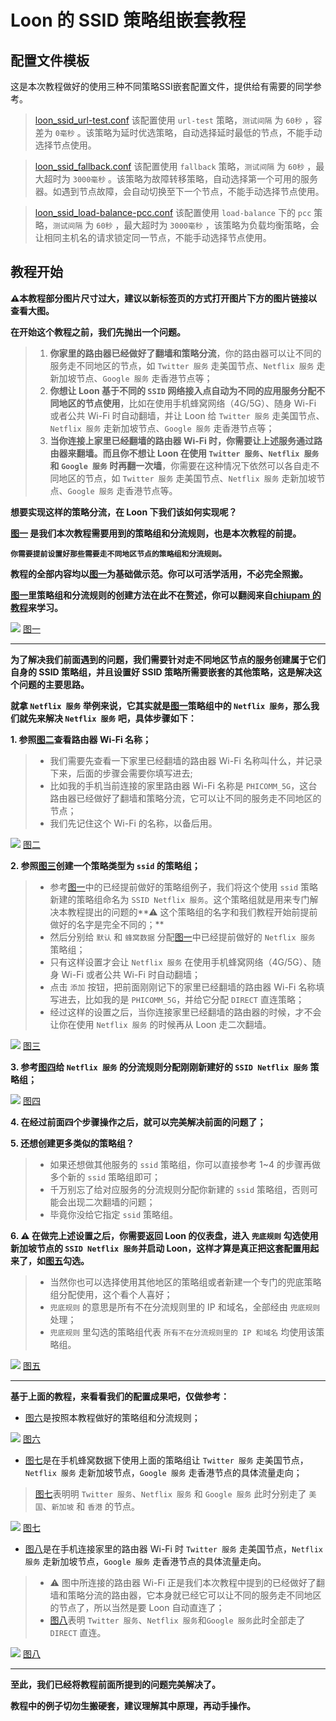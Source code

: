 # Loon 的 SSID 策略组嵌套教程

## 配置文件模板
这是本次教程做好的使用三种不同策略SSI嵌套配置文件，提供给有需要的同学参考。

> [loon_ssid_url-test.conf](https://raw.githubusercontent.com/ArriettyQAQ/loon_tutorial/main/conf/loon_ssid_url-test.conf) 该配置使用 `url-test` 策略，`测试间隔` 为 `60秒` ，容差为 `0毫秒` 。该策略为延时优选策略，自动选择延时最低的节点，不能手动选择节点使用。

> [loon_ssid_fallback.conf](https://raw.githubusercontent.com/ArriettyQAQ/loon_tutorial/main/conf/loon_ssid_fallback.conf) 该配置使用 `fallback` 策略，`测试间隔` 为 `60秒` ，最大超时为 `3000毫秒` 。该策略为故障转移策略，自动选择第一个可用的服务器。如遇到节点故障，会自动切换至下一个节点，不能手动选择节点使用。

> [loon_ssid_load-balance-pcc.conf](https://raw.githubusercontent.com/ArriettyQAQ/loon_tutorial/main/conf/loon_ssid_load-balance-pcc.conf) 该配置使用 `load-balance` 下的 `pcc` 策略，`测试间隔` 为 `60秒` ，最大超时为 `3000毫秒` ，该策略为负载均衡策略，会让相同主机名的请求锁定同一节点，不能手动选择节点使用。


## 教程开始
**⚠本教程部分图片尺寸过大，建议以新标签页的方式打开图片下方的图片链接以查看大图。**

**在开始这个教程之前，我们先抛出一个问题。**
> 1. **你家里的路由器已经做好了翻墙和策略分流**，你的路由器可以让不同的服务走不同地区的节点，如 `Twitter 服务` 走美国节点、`Netflix 服务` 走新加坡节点、`Google 服务` 走香港节点等；
> 2. **你想让 Loon 基于不同的 `SSID` 网络接入点自动为不同的应用服务分配不同地区的节点使用**，比如在使用手机蜂窝网络（4G/5G）、随身 Wi-Fi 或者公共 Wi-Fi 时自动翻墙，并让 Loon 给 `Twitter 服务` 走美国节点、`Netflix 服务` 走新加坡节点、`Google 服务` 走香港节点等；
> 3. **当你连接上家里已经翻墙的路由器 Wi-Fi 时，你需要让上述服务通过路由器来翻墙。而且你不想让 Loon 在使用 `Twitter 服务`、`Netflix 服务` 和 `Google 服务` 时再翻一次墙**，你需要在这种情况下依然可以各自走不同地区的节点，如 `Twitter 服务` 走美国节点、`Netflix 服务` 走新加坡节点、`Google 服务` 走香港节点等。

**想要实现这样的策略分流，在 Loon 下我们该如何实现呢？**

**[图一](https://raw.githubusercontent.com/ArriettyQAQ/loon_tutorial/main/images/1.png)
是我们本次教程需要用到的策略组和分流规则，也是本次教程的前提。**

**`你需要提前设置好那些需要走不同地区节点的策略组和分流规则。`**

**教程的全部内容均以[图一](https://raw.githubusercontent.com/ArriettyQAQ/loon_tutorial/main/images/1.png)为基础做示范。你可以可活学活用，不必完全照搬。**

**[图一](https://raw.githubusercontent.com/ArriettyQAQ/loon_tutorial/main/images/1.png)里策略组和分流规则的创建方法在此不在赘述，你可以翻阅来自[chiupam  的教程](https://github.com/chiupam/tutorial/blob/master/Loon/Plus/README.md)来学习。**


![](images/1.png)
[图一](https://raw.githubusercontent.com/ArriettyQAQ/loon_tutorial/main/images/1.png)

***

**为了解决我们前面遇到的问题，我们需要针对走不同地区节点的服务创建属于它们自身的 SSID 策略组，并且设置好 SSID 策略所需要嵌套的其他策略，这是解决这个问题的主要思路。**

**就拿 `Netflix 服务` 举例来说，它其实就是[图一](https://raw.githubusercontent.com/ArriettyQAQ/loon_tutorial/main/images/1.png)策略组中的 `Netflix 服务`，那么我们就先来解决 `Netflix 服务` 吧，具体步骤如下：**


**1. 参照[图二](https://raw.githubusercontent.com/ArriettyQAQ/loon_tutorial/main/images/2.png)查看路由器 Wi-Fi 名称；**
> * 我们需要先查看一下家里已经翻墙的路由器 Wi-Fi 名称叫什么，并记录下来，后面的步骤会需要你填写进去;
> * 比如我的手机当前连接的家里路由器 Wi-Fi 名称是 `PHICOMM_5G`，这台路由器已经做好了翻墙和策略分流，它可以让不同的服务走不同地区的节点；
> * 我们先记住这个 Wi-Fi 的名称，以备后用。

![](images/2.png)
[图二](https://raw.githubusercontent.com/ArriettyQAQ/loon_tutorial/main/images/2.png)

**2. 参照[图三](https://raw.githubusercontent.com/ArriettyQAQ/loon_tutorial/main/images/3.png)创建一个策略类型为 `ssid` 的策略组；**
> * 参考[图一](https://raw.githubusercontent.com/ArriettyQAQ/loon_tutorial/main/images/1.png)中的已经提前做好的策略组例子，我们将这个使用 `ssid` 策略新建的策略组命名为 `SSID Netflix 服务`。这个策略组就是用来专门解决本教程提出的问题的**⚠ 这个策略组的名字和我们教程开始前提前做好的名字是完全不同的；**
> * 然后分别给 `默认` 和 `蜂窝数据` 分配[图一](https://raw.githubusercontent.com/ArriettyQAQ/loon_tutorial/main/images/1.png)中已经提前做好的 `Netflix 服务` 策略组；
> * 只有这样设置才会让 `Netflix 服务` 在使用手机蜂窝网络（4G/5G）、随身 Wi-Fi 或者公共 Wi-Fi 时自动翻墙；
> * 点击 `添加` 按钮，把前面刚刚记下的家里已经翻墙的路由器 Wi-Fi 名称填写进去，比如我的是 `PHICOMM_5G`，并给它分配 `DIRECT` 直连策略；
> * 经过这样的设置之后，当你连接家里已经翻墙的路由器的时候，才不会让你在使用 `Netflix 服务` 的时候再从 Loon 走二次翻墙。

![](images/3.png)
[图三](https://raw.githubusercontent.com/ArriettyQAQ/loon_tutorial/main/images/3.png)

**3. 参考[图四](https://raw.githubusercontent.com/ArriettyQAQ/loon_tutorial/main/images/4.png)给 `Netflix 服务` 的分流规则分配刚刚新建好的 `SSID Netflix 服务` 策略组；**

![](images/4.png)
[图四](https://raw.githubusercontent.com/ArriettyQAQ/loon_tutorial/main/images/4.png)

**4. 在经过前面四个步骤操作之后，就可以完美解决前面的问题了；**

**5. 还想创建更多类似的策略组？**

> * 如果还想做其他服务的 `ssid` 策略组，你可以直接参考 1~4 的步骤再做多个新的 `ssid` 策略组即可；
> * 千万别忘了给对应服务的分流规则分配你新建的 `ssid` 策略组，否则可能会出现二次翻墙的问题；
> * 毕竟你没给它指定 `ssid` 策略组。

**6. ⚠ 在做完上述设置之后，你需要返回 Loon 的仪表盘，进入 `兜底规则` 勾选使用新加坡节点的 `SSID Netflix 服务`并启动 Loon，这样才算是真正把这套配置用起来了，如[图五](https://raw.githubusercontent.com/ArriettyQAQ/loon_tutorial/main/images/5.png)勾选。**
> * 当然你也可以选择使用其他地区的策略组或者新建一个专门的兜底策略组分配使用，这个看个人喜好；
> * `兜底规则` 的意思是所有不在分流规则里的 IP 和域名，全部经由 `兜底规则` 处理；
> * `兜底规则` 里勾选的策略组代表 `所有不在分流规则里的 IP 和域名` 均使用该策略组。

![](images/5.png)
[图五](https://raw.githubusercontent.com/ArriettyQAQ/loon_tutorial/main/images/5.png)

***

**基于上面的教程，来看看我们的配置成果吧，仅做参考：**

* [图六](https://raw.githubusercontent.com/ArriettyQAQ/loon_tutorial/main/images/6.png)是按照本教程做好的策略组和分流规则；


![](images/6.png)
[图六](https://raw.githubusercontent.com/ArriettyQAQ/loon_tutorial/main/images/6.png)

* [图七](https://raw.githubusercontent.com/ArriettyQAQ/loon_tutorial/main/images/7.png)是在手机蜂窝数据下使用上面的策略组让 `Twitter 服务` 走美国节点，`Netflix 服务` 走新加坡节点，`Google 服务` 走香港节点的具体流量走向；
> [图七](https://raw.githubusercontent.com/ArriettyQAQ/loon_tutorial/main/images/7.png)表明明 `Twitter 服务`、`Netflix 服务` 和 `Google 服务` 此时分别走了 `美国`、`新加坡` 和 `香港` 的节点。


![](images/7.png)
[图七](https://raw.githubusercontent.com/ArriettyQAQ/loon_tutorial/main/images/7.png)

* [图八](https://raw.githubusercontent.com/ArriettyQAQ/loon_tutorial/main/images/8.png)是在手机连接家里的路由器 Wi-Fi 时 `Twitter 服务` 走美国节点，`Netflix 服务` 走新加坡节点，`Google 服务` 走香港节点的具体流量走向。

> * ⚠ 图中所连接的路由器 Wi-Fi 正是我们本次教程中提到的已经做好了翻墙和策略分流的路由器，它本身就已经它可以让不同的服务走不同地区的节点了，所以当然是要 Loon 自动直连了；
> * [图八](https://raw.githubusercontent.com/ArriettyQAQ/loon_tutorial/main/images/8.png)表明 `Twitter 服务`、`Netflix 服务`和`Google 服务`此时全部走了 `DIRECT` 直连。 

![](https://raw.githubusercontent.com/ArriettyQAQ/loon_tutorial/main/images/8.png)
[图八](https://raw.githubusercontent.com/ArriettyQAQ/loon_tutorial/main/images/8.png)

***

**至此，我们已经将教程前面所提到的问题完美解决了。**

**教程中的例子切勿生搬硬套，建议理解其中原理，再动手操作。**